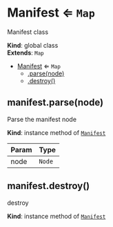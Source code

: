 <a name="Manifest"></a>

# Manifest ⇐ <code>Map</code>
Manifest class

**Kind**: global class  
**Extends**: <code>Map</code>  

* [Manifest](#Manifest) ⇐ <code>Map</code>
    * [.parse(node)](#Manifest+parse)
    * [.destroy()](#Manifest+destroy)

<a name="Manifest+parse"></a>

## manifest.parse(node)
Parse the manifest node

**Kind**: instance method of [<code>Manifest</code>](#Manifest)  

| Param | Type |
| --- | --- |
| node | <code>Node</code> | 

<a name="Manifest+destroy"></a>

## manifest.destroy()
destroy

**Kind**: instance method of [<code>Manifest</code>](#Manifest)  
